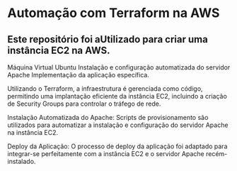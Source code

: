 # Automação com Terraform na AWS

## Este repositório foi aUtilizado para criar uma instância EC2 na AWS. 

Máquina Virtual Ubuntu
Instalação e configuração automatizada do servidor Apache
Implementação da aplicação específica.

Utilizando o Terraform, a infraestrutura é gerenciada como código, permitindo uma implantação eficiente da instância EC2, incluindo a criação de Security Groups para controlar o tráfego de rede.

Instalação Automatizada do Apache: Scripts de provisionamento são utilizados para automatizar a instalação e configuração do servidor Apache na instância EC2.

Deploy da Aplicação: O processo de deploy da aplicação foi adaptado para integrar-se perfeitamente com a instância EC2 e o servidor Apache recém-instalado.


